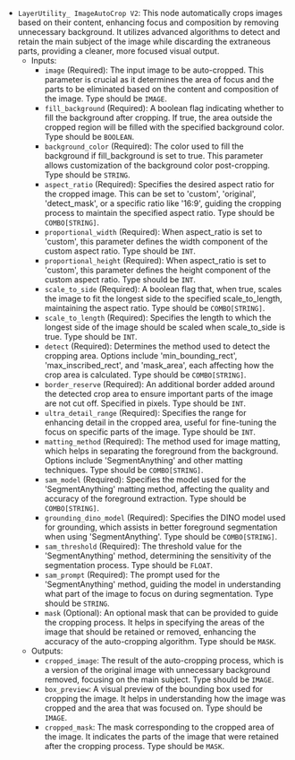 - `LayerUtility_ ImageAutoCrop V2`: This node automatically crops images based on their content, enhancing focus and composition by removing unnecessary background. It utilizes advanced algorithms to detect and retain the main subject of the image while discarding the extraneous parts, providing a cleaner, more focused visual output.
    - Inputs:
        - `image` (Required): The input image to be auto-cropped. This parameter is crucial as it determines the area of focus and the parts to be eliminated based on the content and composition of the image. Type should be `IMAGE`.
        - `fill_background` (Required): A boolean flag indicating whether to fill the background after cropping. If true, the area outside the cropped region will be filled with the specified background color. Type should be `BOOLEAN`.
        - `background_color` (Required): The color used to fill the background if fill_background is set to true. This parameter allows customization of the background color post-cropping. Type should be `STRING`.
        - `aspect_ratio` (Required): Specifies the desired aspect ratio for the cropped image. This can be set to 'custom', 'original', 'detect_mask', or a specific ratio like '16:9', guiding the cropping process to maintain the specified aspect ratio. Type should be `COMBO[STRING]`.
        - `proportional_width` (Required): When aspect_ratio is set to 'custom', this parameter defines the width component of the custom aspect ratio. Type should be `INT`.
        - `proportional_height` (Required): When aspect_ratio is set to 'custom', this parameter defines the height component of the custom aspect ratio. Type should be `INT`.
        - `scale_to_side` (Required): A boolean flag that, when true, scales the image to fit the longest side to the specified scale_to_length, maintaining the aspect ratio. Type should be `COMBO[STRING]`.
        - `scale_to_length` (Required): Specifies the length to which the longest side of the image should be scaled when scale_to_side is true. Type should be `INT`.
        - `detect` (Required): Determines the method used to detect the cropping area. Options include 'min_bounding_rect', 'max_inscribed_rect', and 'mask_area', each affecting how the crop area is calculated. Type should be `COMBO[STRING]`.
        - `border_reserve` (Required): An additional border added around the detected crop area to ensure important parts of the image are not cut off. Specified in pixels. Type should be `INT`.
        - `ultra_detail_range` (Required): Specifies the range for enhancing detail in the cropped area, useful for fine-tuning the focus on specific parts of the image. Type should be `INT`.
        - `matting_method` (Required): The method used for image matting, which helps in separating the foreground from the background. Options include 'SegmentAnything' and other matting techniques. Type should be `COMBO[STRING]`.
        - `sam_model` (Required): Specifies the model used for the 'SegmentAnything' matting method, affecting the quality and accuracy of the foreground extraction. Type should be `COMBO[STRING]`.
        - `grounding_dino_model` (Required): Specifies the DINO model used for grounding, which assists in better foreground segmentation when using 'SegmentAnything'. Type should be `COMBO[STRING]`.
        - `sam_threshold` (Required): The threshold value for the 'SegmentAnything' method, determining the sensitivity of the segmentation process. Type should be `FLOAT`.
        - `sam_prompt` (Required): The prompt used for the 'SegmentAnything' method, guiding the model in understanding what part of the image to focus on during segmentation. Type should be `STRING`.
        - `mask` (Optional): An optional mask that can be provided to guide the cropping process. It helps in specifying the areas of the image that should be retained or removed, enhancing the accuracy of the auto-cropping algorithm. Type should be `MASK`.
    - Outputs:
        - `cropped_image`: The result of the auto-cropping process, which is a version of the original image with unnecessary background removed, focusing on the main subject. Type should be `IMAGE`.
        - `box_preview`: A visual preview of the bounding box used for cropping the image. It helps in understanding how the image was cropped and the area that was focused on. Type should be `IMAGE`.
        - `cropped_mask`: The mask corresponding to the cropped area of the image. It indicates the parts of the image that were retained after the cropping process. Type should be `MASK`.
